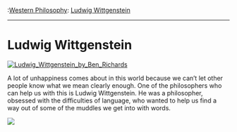 :[Western Philosophy](https://www.theschooloflife.com/thebookoflife/category/leisure/western-philosophy/): [Ludwig Wittgenstein](https://www.theschooloflife.com/thebookoflife/ludwig-wittgenstein/)

* * *

# Ludwig Wittgenstein

[![Ludwig_Wittgenstein_by_Ben_Richards](https://www.theschooloflife.com/thebookoflife/wp-content/uploads/2015/05/Ludwig_Wittgenstein_by_Ben_Richards.jpg)](http://www.thebookoflife.org/wp-content/uploads/2015/05/Ludwig_Wittgenstein_by_Ben_Richards.jpg)

A lot of unhappiness comes about in this world because we can’t let other people know what we mean clearly enough. One of the philosophers who can help us with this is Ludwig Wittgenstein. He was a philosopher, obsessed with the difficulties of language, who wanted to help us find a way out of some of the muddles we get into with words.

[![](https://img.youtube.com/vi/pQ33gAyhg2c/0.jpg)](https://www.youtube.com/embed/pQ33gAyhg2c '')
